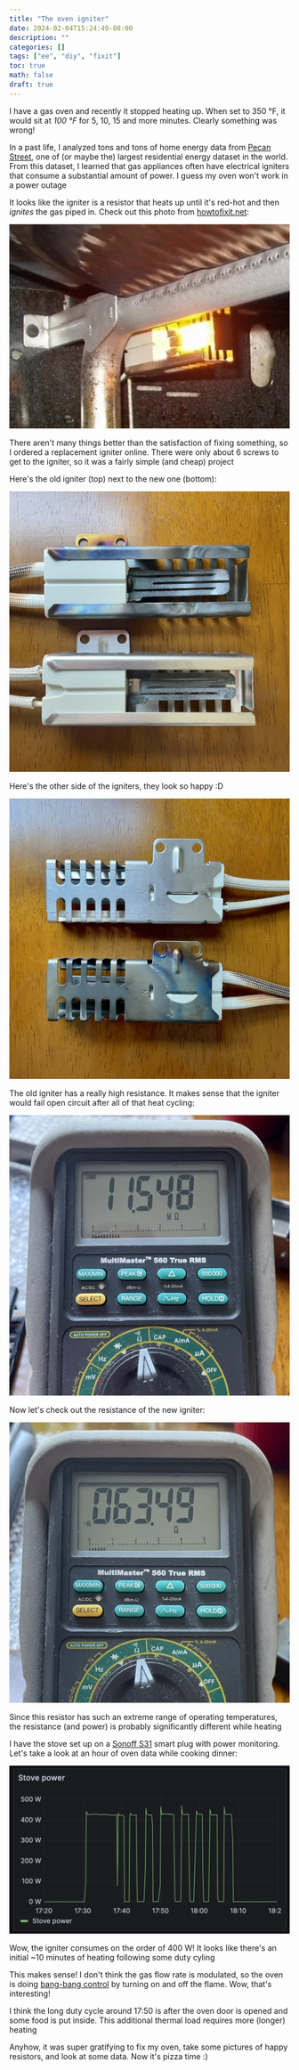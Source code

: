 ```yaml
---
title: "The oven igniter"
date: 2024-02-04T15:24:49-08:00
description: ""
categories: []
tags: ["ee", "diy", "fixit"]
toc: true
math: false
draft: true
---
```

I have a gas oven and recently it stopped heating up. When set to 350 °F, it would sit at *100 °F* for 5, 10, 15 and more minutes. Clearly something was wrong!

In a past life, I analyzed tons and tons of home energy data from [Pecan Street](https://www.pecanstreet.org/dataport/), one of (or maybe the) largest residential energy dataset in the world. From this dataset, I learned that gas appliances often have electrical igniters that consume a substantial amount of power. I guess my oven won't work in a power outage

It looks like the igniter is a resistor that heats up until it's red-hot and then *ignites* the gas piped in. Check out this photo from [howtofixit.net](https://howtofixit.net/why-gas-oven-igniter-glows-but-no-flame/):

![red hot igniter](red_hot_igniter.jpg)

There aren't many things better than the satisfaction of fixing something, so I ordered a replacement igniter online. There were only about 6 screws to get to the igniter, so it was a fairly simple (and cheap) project

Here's the old igniter (top) next to the new one (bottom):

![old new igniter](old_new_igniter.jpg)

Here's the other side of the igniters, they look so happy :D

![new old smile](new_old_smile.jpg)

The old igniter has a really high resistance. It makes sense that the igniter would fail open circuit after all of that heat cycling:

![old resitance](old_resistance.jpg)

Now let's check out the resistance of the new igniter:

![new resitance](new_resistance.jpg)

Since this resistor has such an extreme range of operating temperatures, the resistance (and power) is probably significantly different while heating

I have the stove set up on a [Sonoff S31](https://sonoff.tech/product-document/smart-plugs-doc/s31-s31lite-doc/) smart plug with power monitoring. Let's take a look at an hour of oven data while cooking dinner:

![stove power plot](stove_power_plot.png)

Wow, the igniter consumes on the order of 400 W! It looks like there's an initial ~10 minutes of heating following some duty cyling

This makes sense! I don't think the gas flow rate is modulated, so the oven is doing [bang-bang control](https://en.wikipedia.org/wiki/Bang–bang_control) by turning on and off the flame. Wow, that's interesting!

I think the long duty cycle around 17:50 is after the oven door is opened and some food is put inside. This additional thermal load requires more (longer) heating

Anyhow, it was super gratifying to fix my oven, take some pictures of happy resistors, and look at some data. Now it's pizza time :) 